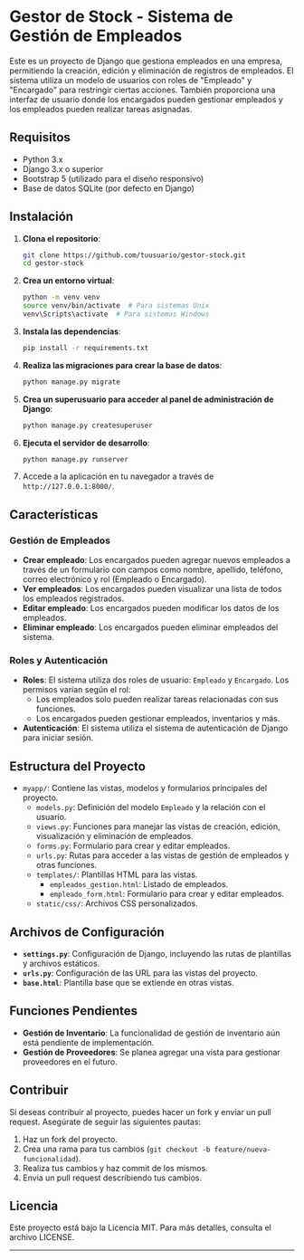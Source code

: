 
# Gestor de Stock - Sistema de Gestión de Empleados

Este es un proyecto de Django que gestiona empleados en una empresa, permitiendo la creación, edición y eliminación de registros de empleados. El sistema utiliza un modelo de usuarios con roles de "Empleado" y "Encargado" para restringir ciertas acciones. También proporciona una interfaz de usuario donde los encargados pueden gestionar empleados y los empleados pueden realizar tareas asignadas.

## Requisitos

- Python 3.x
- Django 3.x o superior
- Bootstrap 5 (utilizado para el diseño responsivo)
- Base de datos SQLite (por defecto en Django)

## Instalación

1. **Clona el repositorio**:
   ```bash
   git clone https://github.com/tuusuario/gestor-stock.git
   cd gestor-stock
   ```

2. **Crea un entorno virtual**:
   ```bash
   python -m venv venv
   source venv/bin/activate  # Para sistemas Unix
   venv\Scripts\activate  # Para sistemas Windows
   ```

3. **Instala las dependencias**:
   ```bash
   pip install -r requirements.txt
   ```

4. **Realiza las migraciones para crear la base de datos**:
   ```bash
   python manage.py migrate
   ```

5. **Crea un superusuario para acceder al panel de administración de Django**:
   ```bash
   python manage.py createsuperuser
   ```

6. **Ejecuta el servidor de desarrollo**:
   ```bash
   python manage.py runserver
   ```

7. Accede a la aplicación en tu navegador a través de `http://127.0.0.1:8000/`.

## Características

### Gestión de Empleados

- **Crear empleado**: Los encargados pueden agregar nuevos empleados a través de un formulario con campos como nombre, apellido, teléfono, correo electrónico y rol (Empleado o Encargado).
- **Ver empleados**: Los encargados pueden visualizar una lista de todos los empleados registrados.
- **Editar empleado**: Los encargados pueden modificar los datos de los empleados.
- **Eliminar empleado**: Los encargados pueden eliminar empleados del sistema.

### Roles y Autenticación

- **Roles**: El sistema utiliza dos roles de usuario: `Empleado` y `Encargado`. Los permisos varían según el rol:
  - Los empleados solo pueden realizar tareas relacionadas con sus funciones.
  - Los encargados pueden gestionar empleados, inventarios y más.
- **Autenticación**: El sistema utiliza el sistema de autenticación de Django para iniciar sesión.

## Estructura del Proyecto

- `myapp/`: Contiene las vistas, modelos y formularios principales del proyecto.
  - `models.py`: Definición del modelo `Empleado` y la relación con el usuario.
  - `views.py`: Funciones para manejar las vistas de creación, edición, visualización y eliminación de empleados.
  - `forms.py`: Formulario para crear y editar empleados.
  - `urls.py`: Rutas para acceder a las vistas de gestión de empleados y otras funciones.
  - `templates/`: Plantillas HTML para las vistas.
    - `empleados_gestion.html`: Listado de empleados.
    - `empleado_form.html`: Formulario para crear y editar empleados.
  - `static/css/`: Archivos CSS personalizados.

## Archivos de Configuración

- **`settings.py`**: Configuración de Django, incluyendo las rutas de plantillas y archivos estáticos.
- **`urls.py`**: Configuración de las URL para las vistas del proyecto.
- **`base.html`**: Plantilla base que se extiende en otras vistas.

## Funciones Pendientes

- **Gestión de Inventario**: La funcionalidad de gestión de inventario aún está pendiente de implementación.
- **Gestión de Proveedores**: Se planea agregar una vista para gestionar proveedores en el futuro.

## Contribuir

Si deseas contribuir al proyecto, puedes hacer un fork y enviar un pull request. Asegúrate de seguir las siguientes pautas:

1. Haz un fork del proyecto.
2. Crea una rama para tus cambios (`git checkout -b feature/nueva-funcionalidad`).
3. Realiza tus cambios y haz commit de los mismos.
4. Envia un pull request describiendo tus cambios.

## Licencia

Este proyecto está bajo la Licencia MIT. Para más detalles, consulta el archivo LICENSE.

---
